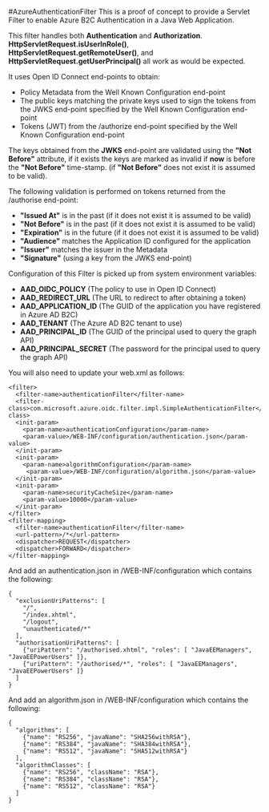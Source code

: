 #AzureAuthenticationFilter
This is a proof of concept to provide a Servlet Filter to enable Azure B2C Authentication in a Java Web Application.

This filter handles both **Authentication** and **Authorization**. **HttpServletRequest.isUserInRole()**, **HttpServletRequest.getRemoteUser()**, and **HttpServletRequest.getUserPrincipal()** all work as would be expected.

It uses Open ID Connect end-points to obtain:
* Policy Metadata from the Well Known Configuration end-point
* The public keys matching the private keys used to sign the tokens from the JWKS end-point specified by the Well Known Configuration end-point
* Tokens (JWT) from the /authorize end-point specified by the Well Known Configuration end-point

The keys obtained from the **JWKS** end-point are validated using the **"Not Before"** attribute, if it exists the keys are marked as invalid if **now** is before the **"Not Before"** time-stamp. (if **"Not Before"** does not exist it is assumed to be valid).

The following validation is performed on tokens returned from the /authorise end-point:
* **"Issued At"** is in the past (if it does not exist it is assumed to be valid)
* **"Not Before"** is in the past (if it does not exist it is assumed to be valid)
* **"Expiration"** is in the future (if it does not exist it is assumed to be valid)
* **"Audience"** matches the Application ID configured for the application
* **"Issuer"** matches the issuer in the Metadata
* **"Signature"** (using a key from the JWKS end-point)

Configuration of this Filter is picked up from system environment variables:
* **AAD_OIDC_POLICY** (The policy to use in Open ID Connect)
* **AAD_REDIRECT_URL** (The URL to redirect to after obtaining a token)
* **AAD_APPLICATION_ID** (The GUID of the application you have registered in Azure AD B2C)
* **AAD_TENANT** (The Azure AD B2C tenant to use)
* **AAD_PRINCIPAL_ID** (The GUID of the principal used to query the graph API)
* **AAD_PRINCIPAL_SECRET** (The password for the principal used to query the graph API)

You will also need to update your web.xml as follows:
```
<filter>
  <filter-name>authenticationFilter</filter-name>
  <filter-class>com.microsoft.azure.oidc.filter.impl.SimpleAuthenticationFilter</filter-class>
  <init-param>
    <param-name>authenticationConfiguration</param-name>
    <param-value>/WEB-INF/configuration/authentication.json</param-value>
  </init-param>
  <init-param>
    <param-name>algorithmConfiguration</param-name>
     <param-value>/WEB-INF/configuration/algorithm.json</param-value>
  </init-param>
  <init-param>
  	<param-name>securityCacheSize</param-name>
  	<param-value>10000</param-value>
  </init-param>
</filter>
<filter-mapping>
  <filter-name>authenticationFilter</filter-name>
  <url-pattern>/*</url-pattern>
  <dispatcher>REQUEST</dispatcher>
  <dispatcher>FORWARD</dispatcher>
</filter-mapping>
```

And add an authentication.json in /WEB-INF/configuration which contains the following:
```
{
  "exclusionUriPatterns": [
    "/",
    "/index.xhtml",
    "/logout",
    "unauthenticated/*"
  ],
  "authorisationUriPatterns": [
    {"uriPattern": "/authorised.xhtml", "roles": [ "JavaEEManagers", "JavaEEPowerUsers" ]},
    {"uriPattern": "/authorised/*", "roles": [ "JavaEEManagers", "JavaEEPowerUsers" ]}
  ]
}
``` 

And add an algorithm.json in /WEB-INF/configuration which contains the following:
```
{
  "algorithms": [
    {"name": "RS256", "javaName": "SHA256withRSA"},
    {"name": "RS384", "javaName": "SHA384withRSA"},
    {"name": "RS512", "javaName": "SHA512withRSA"}
  ],
  "algorithmClasses": [
    {"name": "RS256", "className": "RSA"},
    {"name": "RS384", "className": "RSA"},
    {"name": "RS512", "className": "RSA"}
  ]
}
```